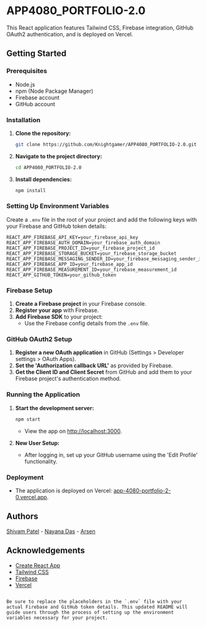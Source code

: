 # APP4080_PORTFOLIO-2.0

This React application features Tailwind CSS, Firebase integration, GitHub OAuth2 authentication, and is deployed on Vercel.

## Getting Started

### Prerequisites

- Node.js
- npm (Node Package Manager)
- Firebase account
- GitHub account

### Installation

1. **Clone the repository:**
   ```sh
   git clone https://github.com/Knightgamer/APP4080_PORTFOLIO-2.0.git
   ```
2. **Navigate to the project directory:**
   ```sh
   cd APP4080_PORTFOLIO-2.0
   ```
3. **Install dependencies:**
   ```sh
   npm install
   ```

### Setting Up Environment Variables

Create a `.env` file in the root of your project and add the following keys with your Firebase and GitHub token details:

```plaintext
REACT_APP_FIREBASE_API_KEY=your_firebase_api_key
REACT_APP_FIREBASE_AUTH_DOMAIN=your_firebase_auth_domain
REACT_APP_FIREBASE_PROJECT_ID=your_firebase_project_id
REACT_APP_FIREBASE_STORAGE_BUCKET=your_firebase_storage_bucket
REACT_APP_FIREBASE_MESSAGING_SENDER_ID=your_firebase_messaging_sender_id
REACT_APP_FIREBASE_APP_ID=your_firebase_app_id
REACT_APP_FIREBASE_MEASUREMENT_ID=your_firebase_measurement_id
REACT_APP_GITHUB_TOKEN=your_github_token
```

### Firebase Setup

1. **Create a Firebase project** in your Firebase console.
2. **Register your app** with Firebase.
3. **Add Firebase SDK** to your project:
   - Use the Firebase config details from the `.env` file.

### GitHub OAuth2 Setup

1. **Register a new OAuth application** in GitHub (Settings > Developer settings > OAuth Apps).
2. **Set the 'Authorization callback URL'** as provided by Firebase.
3. **Get the Client ID and Client Secret** from GitHub and add them to your Firebase project's authentication method.

### Running the Application

1. **Start the development server:**
   ```sh
   npm start
   ```
   - View the app on [http://localhost:3000](http://localhost:3000).

2. **New User Setup:**
   - After logging in, set up your GitHub username using the 'Edit Profile' functionality.

### Deployment

- The application is deployed on Vercel: [app-4080-portfolio-2-0.vercel.app](https://app-4080-portfolio-2-0.vercel.app).


## Authors
[Shivam Patel](https://github.com/Knightgamer/) - 
[Nayana Das](https://github.com/noyonaa/) - 
[Arsen](https://github.com/arsenhh-byte)

## Acknowledgements

- [Create React App](https://reactjs.org/docs/create-a-new-react-app.html)
- [Tailwind CSS](https://tailwindcss.com/)
- [Firebase](https://firebase.google.com/)
- [Vercel](https://vercel.com/)
```

Be sure to replace the placeholders in the `.env` file with your actual Firebase and GitHub token details. This updated README will guide users through the process of setting up the environment variables necessary for your project.
